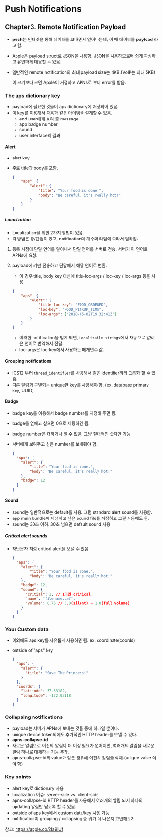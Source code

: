 # Push Notifications

## Chapter3. Remote Notification Payload

- **push**는 인터넷을 통해 데이터를 보내면서 일어나는데, 이 때 데이터를 **payload** 라고 함. 

- Apple은 payload struct로 JSON을 사용함. JSON을 사용하므로써 쉽게 파싱하고 유연하게 대응할 수 있음.

- 일반적인 remote notification의 최대 payload size는 4KB.(VoIP는 최대 5KB)

  이 크기보다 크면 Apple이 거절하고 APNs로 부터 error를 받음.



### The aps dictionary key

- payload에 필요한 것들이 aps dictionary에 저장되어 있음.
- 이 key를 이용해서 다음과 같은 아이템을 설계할 수 있음.
  - end user에게 보여 줄 message
  - app badge number
  - sound
  - user interface의 결과 



#### Alert

- alert key 

- 주로 title과 body를 포함. 

  ```json
  {
      "aps": {
          "alert": {
              "title": "Your food is done.",
              "body": "Be careful, it's really hot!"
          }
      }
  }
  ```



##### Localization 

- Localization을 위한 2가지 방법이 있음.
- 각 방법은 장/단점이 있고, notification의 개수와 타입에 따라서 달라짐.

1. 등록 시점에 단말 언어를 알아내서 단말 언어를 서버로 전송. 서버가 이 언어로 APNs에 요청.

2. payload에 키만 전송하고 단말에서 해당 언어로 변환.

   - 이 경우 title, body key 대신에 title-loc-args / loc-key / loc-args 등을 사용

   ```json
   {
       "aps": {
           "alert": {
               "title-loc-key": "FOOD_ORDERED", 
               "loc-key": "FOOD_PICKUP_TIME",
               "loc-args": ["2018-05-02T19:32:41Z"]
           }
       }
   }
   ```

   - 이러한 notification을 받게 되면, `Localizable.strings`에서 자동으로 알맞은 언어로 번역해서 전달.
   - loc-args은 loc-key에서 사용하는 매개변수 값.



#### Grouping notifications

- iOS12 부터 `thread_identifier`를 사용해서 같은 identifier끼리 그룹화 할 수 있음. 
- 다른 알림과 구별되는 unique한 key를 사용해야 함. (ex. database primary key, UUID)



#### Badge

- badge key를 이용해서 badge number를 지정해 주면 됨. 

- badge를 없애고 싶으면 0으로 세팅하면 됨.

- badge number은 더하거나 뺄 수 없음. 그냥 절대적인 숫자만 가능

- 서버에게 보여주고 싶은 number를 보내줘야 함. 

  ```json
  {
    "aps": { 
      "alert": { 
          "title": "Your food is done.",
          "body": "Be careful, it's really hot!"
      },
      "badge": 12
    }
  }
  ```



#### Sound

- sound는 일반적으로는 default를 사용. 그럼 standard alert sound를 사용함.
- app main bundle에 재생하고 싶은 sound file를 저장하고 그걸 사용해도 됨. 
- sound는 30초 이하. 30초 넘으면 default sound 사용

##### Critical alert sounds

- 재난문자 처럼 critical alert을 보낼 수 있음

  ```json
  {
    "aps": { 
      "alert": { 
          "title": "Your food is done.",
          "body": "Be careful, it's really hot!"
      },
      "badge": 12,
      "sound": {
        "critial": 1, // 1이면 critical 
        "name": "filename.caf",
        "volume": 0.75 // 0.0(silent) ~ 1.0(full volume)
      }
    }
  }
  ```


### Your Custom data

- 이외에도 aps key를 자유롭게 사용하면 됨. ex. coordinate(coords)

- outside of "aps" key

  ```json
  {
    "aps": { 
      "alert": { 
        "title": "Save The Princess!"
      }
    },
    "coords": {
      "latitude": 37.33182, 
      "longitude": -122.03118
    }
  }
  ```



### Collapsing notifications

- payload는 서버가 APNs에 보내는 것들 중에 하나일 뿐이다. 
- unique device token외에도 추가적인 HTTP header를 보낼 수 있다.
- **apns-collapse-id** 
- 새로운 알림으로 이전의 알림이 더 이상 필요가 없어지면, 여러개의 알림을 새로운 알림 하나로 대체하는 기능 추가.
- apns-collapse-id의 value가 같은 경우에 이전의 알림을 삭제.(unique value 여야 함) 



### Key points

- alert key로 dictionary 사용
- localization 이슈: server-side vs. client-side
- apns-collapse-id HTTP header를 사용해서 여러개의 알림 되서 하나의 updating 알림만 남도록 할 수 있음.
- outside of aps key에서 custom data/key 사용 가능
- notification이 grouping / collapsing 중 뭐가 더 나은지 고민해보기 



참고: https://apple.co/2Ia9iUf

